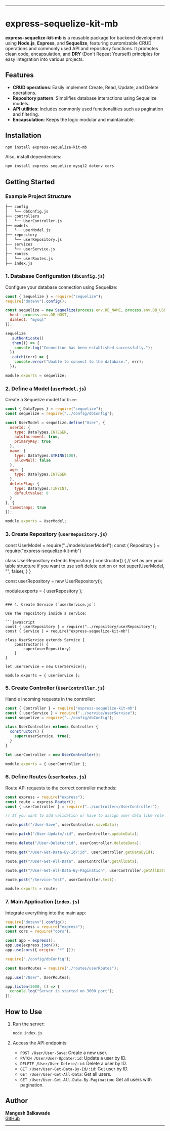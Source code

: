
---

# express-sequelize-kit-mb

**express-sequelize-kit-mb** is a reusable package for backend development using **Node.js**, **Express**, and **Sequelize**, featuring customizable CRUD operations and commonly used API and repository functions. It promotes clean code, encapsulation, and **DRY** (Don't Repeat Yourself) principles for easy integration into various projects.

## Features

- **CRUD operations**: Easily implement Create, Read, Update, and Delete operations.
- **Repository pattern**: Simplifies database interactions using Sequelize models.
- **API utilities**: Includes commonly used functionalities such as pagination and filtering.
- **Encapsulation**: Keeps the logic modular and maintainable.

## Installation

```bash
npm install express-sequelize-kit-mb
```

Also, install dependencies:

```bash
npm install express sequelize mysql2 dotenv cors
```

## Getting Started

### Example Project Structure

```bash
├── config
│   └── dbConfig.js
├── controllers
│   └── UserController.js
├── models
│   └── userModel.js
├── repository
│   └── userRepository.js
├── services
│   └── userService.js
├── routes
│   └── userRoutes.js
├── index.js
```

### 1. Database Configuration (`dbConfig.js`)

Configure your database connection using Sequelize:

```javascript
const { Sequelize } = require("sequelize");
require("dotenv").config();

const sequelize = new Sequelize(process.env.DB_NAME, process.env.DB_USER, process.env.DB_PASSWORD, {
  host: process.env.DB_HOST,
  dialect: "mysql"
});

sequelize
  .authenticate()
  .then(() => {
    console.log("Connection has been established successfully.");
  })
  .catch((err) => {
    console.error("Unable to connect to the database:", err);
  });

module.exports = sequelize;
```

### 2. Define a Model (`userModel.js`)

Create a Sequelize model for `User`:

```javascript
const { DataTypes } = require("sequelize");
const sequelize = require("../config/dbConfig");

const UserModel = sequelize.define("User", {
  userId: {
    type: DataTypes.INTEGER,
    autoIncrement: true,
    primaryKey: true
  },
  name: {
    type: DataTypes.STRING(100),
    allowNull: false
  },
  age: {
    type: DataTypes.INTEGER
  },
  deleteFlag: {
    type: DataTypes.TINYINT,
    defaultValue: 0
  }
}, {
  timestamps: true
});

module.exports = UserModel;
```

### 3. Create Repository (`userRepository.js`)

const UserModel = require("../models/userModel");
const { Repository } = require("express-sequelize-kit-mb")

class UserRepository extends Repository {
    constructor() {
        // set as per your table structure if you want to use soft delete option or not 
        super(UserModel, "", false);
    }
}

const userRepository = new UserRepository();

module.exports = { userRepository };
```

### 4. Create Service (`userService.js`)

Use the repository inside a service:

```javascript
const { userRepository } = require("../repository/userRepository");
const { Service } = require("express-sequelize-kit-mb")

class UserService extends Service {
    constructor() {
        super(userRepository)
    }
}

let userService = new UserService();

module.exports = { userService };
```

### 5. Create Controller (`UserController.js`)

Handle incoming requests in the controller:

```javascript
const { Controller } = require("express-sequelize-kit-mb")
const { userService } = require("../service/userService");
const sequelize = require("../config/dbConfig");

class UserController extends Controller {
  constructor() {
    super(userService, true);
  }
}

let userController = new UserController();

module.exports = { userController };

```

### 6. Define Routes (`userRoutes.js`)

Route API requests to the correct controller methods:

```javascript
const express = require("express");
const route = express.Router();
const { userController } = require("../controllers/UserController");

// If you want to add validation or have to assign user data like role ,organizationId used middlewares 

route.post("/User-Save", userController.saveData);

route.patch("/User-Update/:id", userController.updateData);

route.delete("/User-Delete/:id", userController.deleteData);

route.get("/User-Get-Data-By-Id/:id", userController.getDataById);

route.get("/User-Get-All-Data", userController.getAllData);

route.get("/User-Get-All-Data-By-Pagination", userController.getAllDataWithPagination);

route.post("/Service-Test", userController.test);

module.exports = route;

```

### 7. Main Application (`index.js`)

Integrate everything into the main app:

```javascript
require("dotenv").config();
const express = require("express");
const cors = require("cors");

const app = express();
app.use(express.json());
app.use(cors({ origin: "*" }));

require("./config/dbConfig");

const UserRoutes = require("./routes/userRoutes");

app.use("/User", UserRoutes);

app.listen(3000, () => {
  console.log("Server is started on 3000 port");
});

```

## How to Use

1. Run the server:
   ```bash
   node index.js
   ```
   
2. Access the API endpoints:
   - `POST /User/User-Save`: Create a new user.
   - `PATCH /User/User-Update/:id`: Update a user by ID.
   - `DELETE /User/User-Delete/:id`: Delete a user by ID.
   - `GET /User/User-Get-Data-By-Id/:id`: Get user by ID.
   - `GET /User/User-Get-All-Data`: Get all users.
   - `GET /User/User-Get-All-Data-By-Pagination`: Get all users with pagination.

## Author

**Mangesh Balkawade**  
[GitHub](https://github.com/mangesh-balkawade)

---
